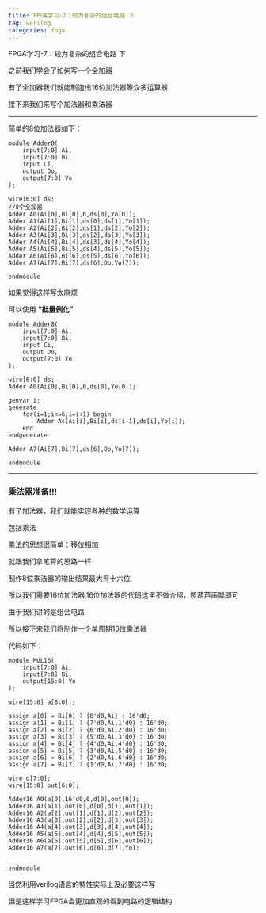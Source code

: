 ```yaml
---
title: FPGA学习-7：较为复杂的组合电路 下
tag: verilog
categories: fpga
---
```


FPGA学习-7：较为复杂的组合电路 下

<!--more-->

之前我们学会了如何写一个全加器

有了全加器我们就能制造出16位加法器等众多运算器

接下来我们来写个加法器和乘法器

------

简单的8位加法器如下：

```
module Adder8(
    input[7:0] Ai,
    input[7:0] Bi,    
	input Ci,    
	output Do,
    output[7:0] Yo
);

wire[6:0] ds;
//8个全加器
Adder A0(Ai[0],Bi[0],0,ds[0],Yo[0]);
Adder A1(Ai[1],Bi[1],ds[0],ds[1],Yo[1]);
Adder A2(Ai[2],Bi[2],ds[1],ds[2],Yo[2]);
Adder A3(Ai[3],Bi[3],ds[2],ds[3],Yo[3]);
Adder A4(Ai[4],Bi[4],ds[3],ds[4],Yo[4]);
Adder A5(Ai[5],Bi[5],ds[4],ds[5],Yo[5]);
Adder A6(Ai[6],Bi[6],ds[5],ds[6],Yo[6]);
Adder A7(Ai[7],Bi[7],ds[6],Do,Yo[7]);

endmodule
```

如果觉得这样写太麻烦

可以使用 __“批量例化”__

```
module Adder8(
    input[7:0] Ai,
    input[7:0] Bi,    
	input Ci,    
	output Do,
    output[7:0] Yo
);

wire[6:0] ds;
Adder A0(Ai[0],Bi[0],0,ds[0],Yo[0]);

genvar i;
generate
	for(i=1;i<=6;i=i+1) begin
		Adder As(Ai[i],Bi[i],ds[i-1],ds[i],Yo[i]);	
	end
endgenerate	

Adder A7(Ai[7],Bi[7],ds[6],Do,Yo[7]);

endmodule
```

-------------


### 乘法器准备!!!

有了加法器，我们就能实现各种的数学运算

包括乘法

乘法的思想很简单：移位相加

就跟我们拿笔算的思路一样    

制作8位乘法器的输出结果最大有十六位

所以我们需要16位加法器,16位加法器的代码这里不做介绍，照葫芦画瓢即可

由于我们讲的是组合电路

所以接下来我们将制作一个单周期16位乘法器

代码如下：

```
module MUL16(
	input[7:0] Ai,
	input[7:0] Bi,	
	output[15:0] Yo 
);

wire[15:0] a[8:0] ;
 
assign a[0] = Bi[0] ? {8'd0,Ai} : 16'd0;
assign a[1] = Bi[1] ? {7'd0,Ai,1'd0} : 16'd0;
assign a[2] = Bi[2] ? {6'd0,Ai,2'd0} : 16'd0;
assign a[3] = Bi[3] ? {5'd0,Ai,3'd0} : 16'd0;
assign a[4] = Bi[4] ? {4'd0,Ai,4'd0} : 16'd0;
assign a[5] = Bi[5] ? {3'd0,Ai,5'd0} : 16'd0;
assign a[6] = Bi[6] ? {2'd0,Ai,6'd0} : 16'd0;
assign a[7] = Bi[7] ? {1'd0,Ai,7'd0} : 16'd0;

wire d[7:0];
wire[15:0] out[6:0];

Adder16 A0(a[0],16'd0,0,d[0],out[0]);
Adder16 A1(a[1],out[0],d[0],d[1],out[1]);
Adder16 A2(a[2],out[1],d[1],d[2],out[2]);
Adder16 A3(a[3],out[2],d[2],d[3],out[3]);
Adder16 A4(a[4],out[3],d[3],d[4],out[4]);
Adder16 A5(a[5],out[4],d[4],d[5],out[5]);
Adder16 A6(a[6],out[5],d[5],d[6],out[6]);
Adder16 A7(a[7],out[6],d[6],d[7],Yo);


endmodule
```
当然利用verilog语言的特性实际上没必要这样写

但是这样学习FPGA会更加直观的看到电路的逻辑结构

